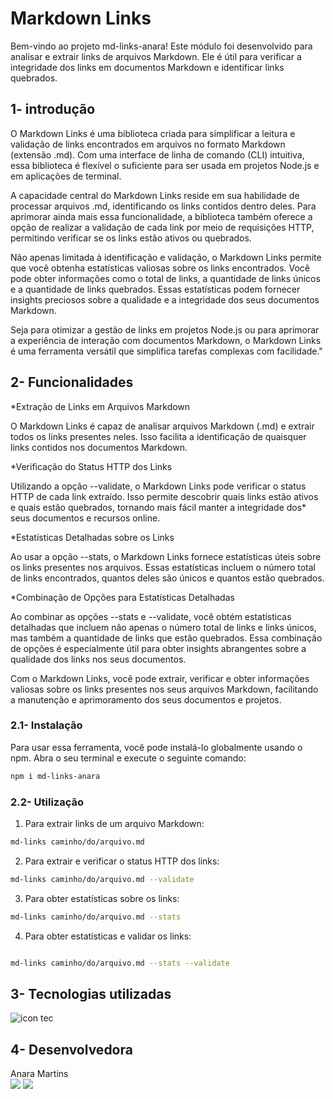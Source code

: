 # Markdown Links
Bem-vindo ao projeto md-links-anara! Este módulo foi  desenvolvido para analisar e extrair links de arquivos Markdown. Ele é útil para verificar a integridade dos links em documentos Markdown e identificar links quebrados.


## 1- introdução

O Markdown Links é uma  biblioteca criada para simplificar a leitura e validação de links encontrados em arquivos no formato Markdown (extensão .md). Com uma interface de linha de comando (CLI) intuitiva, essa biblioteca é flexível o suficiente para ser usada em projetos Node.js e em aplicações de terminal.

A capacidade central do Markdown Links reside em sua habilidade de processar arquivos .md, identificando os links contidos dentro deles. Para aprimorar ainda mais essa funcionalidade, a biblioteca também oferece a opção de realizar a validação de cada link por meio de requisições HTTP, permitindo verificar se os links estão ativos ou quebrados.

Não apenas limitada à identificação e validação, o Markdown Links permite que você obtenha estatísticas valiosas sobre os links encontrados. Você pode obter informações como o total de links, a quantidade de links únicos e a quantidade de links quebrados. Essas estatísticas podem fornecer insights preciosos sobre a qualidade e a integridade dos seus documentos Markdown.

Seja para otimizar a gestão de links em projetos Node.js ou para aprimorar a experiência de interação com documentos Markdown, o Markdown Links é uma ferramenta versátil que simplifica tarefas complexas com facilidade."

## 2- Funcionalidades 
*Extração de Links em Arquivos Markdown

O Markdown Links é capaz de analisar arquivos Markdown (.md) e extrair todos os links presentes neles. Isso facilita a identificação de quaisquer links contidos nos documentos Markdown.

*Verificação do Status HTTP dos Links

Utilizando a opção --validate, o Markdown Links pode verificar o status HTTP de cada link extraído. Isso permite descobrir quais links estão ativos e quais estão quebrados, tornando mais fácil manter a integridade dos* seus documentos e recursos online.

*Estatísticas Detalhadas sobre os Links

Ao usar a opção --stats, o Markdown Links fornece estatísticas úteis sobre os links presentes nos arquivos. Essas estatísticas incluem o número total de links encontrados, quantos deles são únicos e quantos estão quebrados.

*Combinação de Opções para Estatísticas Detalhadas

Ao combinar as opções --stats e --validate, você obtém estatísticas detalhadas que incluem não apenas o número total de links e links únicos, mas também a quantidade de links que estão quebrados. Essa combinação de opções é especialmente útil para obter insights abrangentes sobre a qualidade dos links nos seus documentos.

Com o Markdown Links, você pode extrair, verificar e obter informações valiosas sobre os links presentes nos seus arquivos Markdown, facilitando a manutenção e aprimoramento dos seus documentos e projetos.

### 2.1- Instalação

Para usar essa ferramenta, você pode instalá-lo globalmente usando o npm. Abra o seu terminal e execute o seguinte comando:

```sh
npm i md-links-anara
```

### 2.2- Utilização

1. Para extrair links de um arquivo Markdown:
```sh
md-links caminho/do/arquivo.md
```
2. Para extrair e verificar o status HTTP dos links:
```sh
md-links caminho/do/arquivo.md --validate

```
3. Para obter estatísticas sobre os links:
```sh
md-links caminho/do/arquivo.md --stats

```
4. Para obter estatísticas e validar os links:
```sh

md-links caminho/do/arquivo.md --stats --validate
```

## 3- Tecnologias utilizadas
<img title="tecnologias" alt="icon tec" src=https://camo.githubusercontent.com/ca63e7841c97a80231ae76c283ff37bc97d6423f7e5572260ce9720644276cf5/68747470733a2f2f736b696c6c69636f6e732e6465762f69636f6e733f693d6a732c6e6f64656a732c6a6573742c6769742c7673636f6465>  

## 4- Desenvolvedora
  Anara Martins <br>
<a href = "mailto:anaramartins31@gmail.com"><img src="https://img.shields.io/badge/Gmail-D14836?style=for-the-badge&logo=gmail&logoColor=white" target="_blank"></a>
<a href="https://www.linkedin.com/in/anara-martins-4740b0108/" target="_blank"><img src="https://img.shields.io/badge/-LinkedIn-%230077B5?style=for-the-badge&logo=linkedin&logoColor=white" target="_blank"></a> 
</div>


